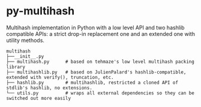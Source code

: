 # py-multihash

Multihash implementation in Python with a low level API and two hashlib compatible APIs: a strict drop-in replacement one and an extended one with utility methods.

```
multihash
├──__init__.py 
├── multihash.py      # based on tehmaze's low level multihash packing library
├── multihashlib.py   # based on JulienPalard's hashlib-compatible, extended with verify(), truncation, etc.
├── hashlib.py        # multihashlib, restricted a cloned API of stdlib's hashlib, no extensions.
└── utils.py          # wraps all external dependencies so they can be switched out more easily
```





